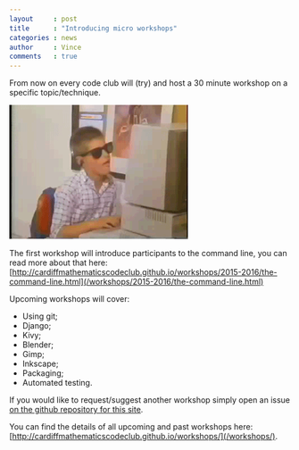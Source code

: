 ```yaml
---
layout     : post
title      : "Introducing micro workshops"
categories : news
author     : Vince
comments   : true
---
```


From now on every code club will (try) and host a 30 minute workshop on a
specific topic/technique.

![Micro workshops for teh win!](/res/gifs/workshop.gif)

The first workshop will introduce participants to the command line, you can read
more about that here:
[http://cardiffmathematicscodeclub.github.io/workshops/2015-2016/the-command-line.html](/workshops/2015-2016/the-command-line.html)

Upcoming workshops will cover:

- Using git;
- Django;
- Kivy;
- Blender;
- Gimp;
- Inkscape;
- Packaging;
- Automated testing.

If you would like to request/suggest another workshop simply open an issue [on
the github repository for this
site](https://github.com/CardiffMathematicsCodeClub/CardiffMathematicsCodeClub.github.io/issues/new).

You can find the details of all upcoming and past workshops here:
[http://cardiffmathematicscodeclub.github.io/workshops/](/workshops/).
